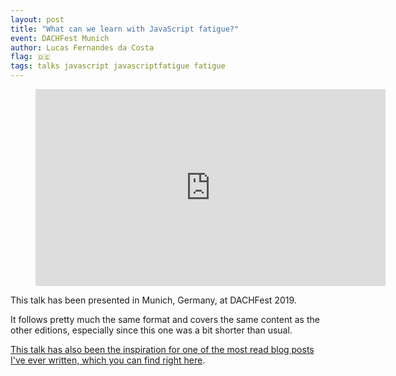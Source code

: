 ```yaml
---
layout: post
title: "What can we learn with JavaScript fatigue?"
event: DACHFest Munich
author: Lucas Fernandes da Costa
flag: 🇩🇪
tags: talks javascript javascriptfatigue fatigue
---
```


<div class="video">
    <figure>
      <iframe width="560" height="315" src="https://www.youtube.com/embed/kZkeMvg6DfY" frameborder="0" allowfullscreen></iframe>
    </figure>
</div>

This talk has been presented in Munich, Germany, at DACHFest 2019.

It follows pretty much the same format and covers the same content as the other editions, especially since this one was a bit shorter than usual.

[This talk has also been the inspiration for one of the most read blog posts I've ever written, which you can find right here](/2017/07/17/The-Ultimate-Guide-to-JavaScript-Fatigue.html).
